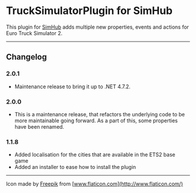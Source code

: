 # TruckSimulatorPlugin for SimHub

This plugin for [SimHub](https://www.simhubdash.com/) adds multiple new properties, events and actions for Euro Truck Simulator 2.

---

## Changelog

### 2.0.1

- Maintenance release to bring it up to .NET 4.7.2.

### 2.0.0

- This is a maintenance release, that refactors the underlying code to be more maintainable going forward. As a part of this, some properties have been renamed.

### 1.1.8

- Added localisation for the cities that are available in the ETS2 base game
- Added an installer to ease how to install the plugin

---

Icon made by [Freepik](https://www.flaticon.com/authors/freepik) from [www.flaticon.com](http://www.flaticon.com/)

